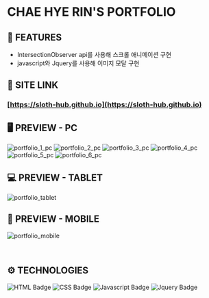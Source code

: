 # **CHAE HYE RIN'S PORTFOLIO**

## 📄 **FEATURES**

+ IntersectionObserver api를 사용해 스크롤 애니메이션 구현
+ javascript와 Jquery를 사용해 이미지 모달 구현

## 🔗 **SITE LINK**   

### [https://sloth-hub.github.io](https://sloth-hub.github.io)


## 🖥 PREVIEW - **PC**

![portfolio_1_pc](https://github.com/sloth-hub/sloth-hub.github.io/assets/53851248/2ea5a3d4-0c19-459d-b10a-f041ec460344)
![portfolio_2_pc](https://github.com/sloth-hub/sloth-hub.github.io/assets/53851248/ccaf73a3-9415-4027-b080-588d5a6744bc)
![portfolio_3_pc](https://github.com/sloth-hub/sloth-hub.github.io/assets/53851248/1ea0fe2d-4988-4c69-9eae-92032aefcb59)
![portfolio_4_pc](https://github.com/sloth-hub/sloth-hub.github.io/assets/53851248/0aa2104e-c05f-4306-8950-69606b957f06)
![portfolio_5_pc](https://github.com/sloth-hub/sloth-hub.github.io/assets/53851248/fdda5715-b986-4037-b4c4-3feb7e416409)
![portfolio_6_pc](https://github.com/sloth-hub/sloth-hub.github.io/assets/53851248/f0e66fab-4619-4f57-be53-2a1e077880a2)


## 💻 PREVIEW - **TABLET**

![portfolio_tablet](https://github.com/sloth-hub/whattoeattoday/assets/53851248/29da5fe2-7a6b-4321-abd4-456d7f9622e3)

## 📱 PREVIEW - **MOBILE**

![portfolio_mobile](https://github.com/sloth-hub/whattoeattoday/assets/53851248/88f6ca61-287d-4243-8e93-83b226070681)

<br>

## ⚙ **TECHNOLOGIES**

![HTML Badge](https://img.shields.io/badge/html5-E34F26?style=for-the-badge&logo=html5&logoColor=white)
![CSS Badge](https://img.shields.io/badge/css3-1572B6?style=for-the-badge&logo=css3&logoColor=white)
![Javascript Badge](https://img.shields.io/badge/javascript-F7DF1E?style=for-the-badge&logo=javascript&logoColor=black)
![Jquery Badge](https://img.shields.io/badge/jquery-0769AD?style=for-the-badge&logo=jquery&logoColor=black)

<br>